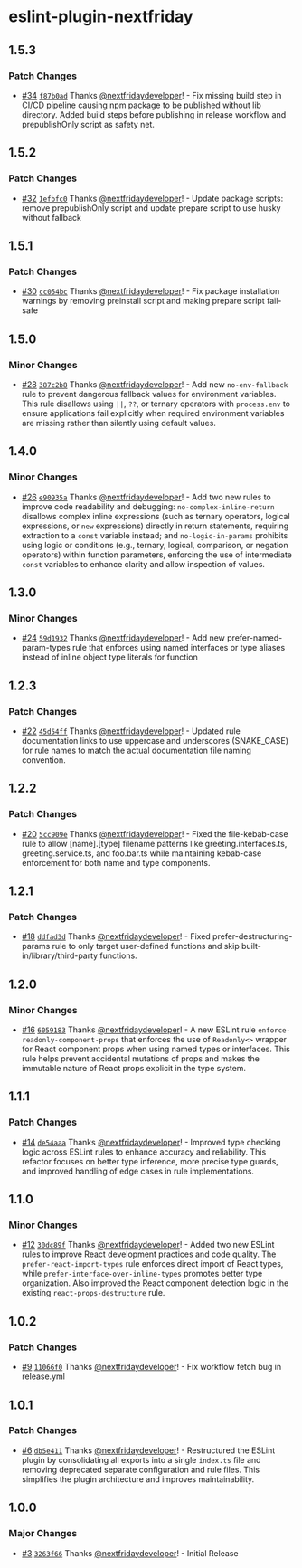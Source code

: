 # eslint-plugin-nextfriday

## 1.5.3

### Patch Changes

- [#34](https://github.com/next-friday/eslint-plugin-nextfriday/pull/34) [`f87b0ad`](https://github.com/next-friday/eslint-plugin-nextfriday/commit/f87b0ad3836f10f3e34b9f1cb751fe4101d04ef8) Thanks [@nextfridaydeveloper](https://github.com/nextfridaydeveloper)! - Fix missing build step in CI/CD pipeline causing npm package to be published without lib directory. Added build steps before publishing in release workflow and prepublishOnly script as safety net.

## 1.5.2

### Patch Changes

- [#32](https://github.com/next-friday/eslint-plugin-nextfriday/pull/32) [`1efbfc0`](https://github.com/next-friday/eslint-plugin-nextfriday/commit/1efbfc05590ed21ee786a5e03f89ff6bcb38fe69) Thanks [@nextfridaydeveloper](https://github.com/nextfridaydeveloper)! - Update package scripts: remove prepublishOnly script and update prepare script to use husky without fallback

## 1.5.1

### Patch Changes

- [#30](https://github.com/next-friday/eslint-plugin-nextfriday/pull/30) [`cc054bc`](https://github.com/next-friday/eslint-plugin-nextfriday/commit/cc054bc46b902af77e747b72b09eb56854ea9630) Thanks [@nextfridaydeveloper](https://github.com/nextfridaydeveloper)! - Fix package installation warnings by removing preinstall script and making prepare script fail-safe

## 1.5.0

### Minor Changes

- [#28](https://github.com/next-friday/eslint-plugin-nextfriday/pull/28) [`387c2b8`](https://github.com/next-friday/eslint-plugin-nextfriday/commit/387c2b8a6d0e4668daa035ab3bc3ad2f41e5d8f3) Thanks [@nextfridaydeveloper](https://github.com/nextfridaydeveloper)! - Add new `no-env-fallback` rule to prevent dangerous fallback values for environment variables. This rule disallows using `||`, `??`, or ternary operators with `process.env` to ensure applications fail explicitly when required environment variables are missing rather than silently using default values.

## 1.4.0

### Minor Changes

- [#26](https://github.com/next-friday/eslint-plugin-nextfriday/pull/26) [`e90935a`](https://github.com/next-friday/eslint-plugin-nextfriday/commit/e90935a56129ff84efc9df5de3f43e8e4a61af16) Thanks [@nextfridaydeveloper](https://github.com/nextfridaydeveloper)! - Add two new rules to improve code readability and debugging: `no-complex-inline-return` disallows complex inline expressions (such as ternary operators, logical expressions, or `new` expressions) directly in return statements, requiring extraction to a `const` variable instead; and `no-logic-in-params` prohibits using logic or conditions (e.g., ternary, logical, comparison, or negation operators) within function parameters, enforcing the use of intermediate `const` variables to enhance clarity and allow inspection of values.

## 1.3.0

### Minor Changes

- [#24](https://github.com/next-friday/eslint-plugin-nextfriday/pull/24) [`59d1932`](https://github.com/next-friday/eslint-plugin-nextfriday/commit/59d193258d6ffd19d6fd90515626d826732e30b3) Thanks [@nextfridaydeveloper](https://github.com/nextfridaydeveloper)! - Add new prefer-named-param-types rule that enforces using named interfaces or type aliases instead of inline object type literals for function

## 1.2.3

### Patch Changes

- [#22](https://github.com/next-friday/eslint-plugin-nextfriday/pull/22) [`45d54ff`](https://github.com/next-friday/eslint-plugin-nextfriday/commit/45d54ffb7be27c762fbf57c40752a83a1fb1da32) Thanks [@nextfridaydeveloper](https://github.com/nextfridaydeveloper)! - Updated rule documentation links to use uppercase and underscores (SNAKE_CASE) for rule names to match the actual documentation file naming convention.

## 1.2.2

### Patch Changes

- [#20](https://github.com/next-friday/eslint-plugin-nextfriday/pull/20) [`5cc909e`](https://github.com/next-friday/eslint-plugin-nextfriday/commit/5cc909e2b4cc7f32bafca3c6eaff1a37f4a914e2) Thanks [@nextfridaydeveloper](https://github.com/nextfridaydeveloper)! - Fixed the file-kebab-case rule to allow [name].[type] filename patterns like greeting.interfaces.ts, greeting.service.ts, and foo.bar.ts while maintaining kebab-case enforcement for both name and type components.

## 1.2.1

### Patch Changes

- [#18](https://github.com/next-friday/eslint-plugin-nextfriday/pull/18) [`ddfad3d`](https://github.com/next-friday/eslint-plugin-nextfriday/commit/ddfad3d5a112c429ee084c134517dad8cac01c7c) Thanks [@nextfridaydeveloper](https://github.com/nextfridaydeveloper)! - Fixed prefer-destructuring-params rule to only target user-defined functions and skip built-in/library/third-party functions.

## 1.2.0

### Minor Changes

- [#16](https://github.com/next-friday/eslint-plugin-nextfriday/pull/16) [`6059183`](https://github.com/next-friday/eslint-plugin-nextfriday/commit/60591838ee3bbe9c5f1a497cb571028f973311b6) Thanks [@nextfridaydeveloper](https://github.com/nextfridaydeveloper)! - A new ESLint rule `enforce-readonly-component-props` that enforces the use of `Readonly<>` wrapper for React component props when using named types or interfaces. This rule helps prevent accidental mutations of props and makes the immutable nature of React props explicit in the type system.

## 1.1.1

### Patch Changes

- [#14](https://github.com/next-friday/eslint-plugin-nextfriday/pull/14) [`de54aaa`](https://github.com/next-friday/eslint-plugin-nextfriday/commit/de54aaa42833ada9d847fe3885ab98b82e0590e9) Thanks [@nextfridaydeveloper](https://github.com/nextfridaydeveloper)! - Improved type checking logic across ESLint rules to enhance accuracy and reliability. This refactor focuses on better type inference, more precise type guards, and improved handling of edge cases in rule implementations.

## 1.1.0

### Minor Changes

- [#12](https://github.com/next-friday/eslint-plugin-nextfriday/pull/12) [`30dc89f`](https://github.com/next-friday/eslint-plugin-nextfriday/commit/30dc89f3c4d11c9cb320b8c3dfa370b7caff9ddc) Thanks [@nextfridaydeveloper](https://github.com/nextfridaydeveloper)! - Added two new ESLint rules to improve React development practices and code quality. The `prefer-react-import-types` rule enforces direct import of React types, while `prefer-interface-over-inline-types` promotes better type organization. Also improved the React component detection logic in the existing `react-props-destructure` rule.

## 1.0.2

### Patch Changes

- [#9](https://github.com/next-friday/eslint-plugin-nextfriday/pull/9) [`11066f0`](https://github.com/next-friday/eslint-plugin-nextfriday/commit/11066f030e8b510e415e9d5eb8fb95d1d2200354) Thanks [@nextfridaydeveloper](https://github.com/nextfridaydeveloper)! - Fix workflow fetch bug in release.yml

## 1.0.1

### Patch Changes

- [#6](https://github.com/next-friday/eslint-plugin-nextfriday/pull/6) [`db5e411`](https://github.com/next-friday/eslint-plugin-nextfriday/commit/db5e411e110bcdb626ae3176644e4093b120e800) Thanks [@nextfridaydeveloper](https://github.com/nextfridaydeveloper)! - Restructured the ESLint plugin by consolidating all exports into a single `index.ts` file and removing deprecated separate configuration and rule files. This simplifies the plugin architecture and improves maintainability.

## 1.0.0

### Major Changes

- [#3](https://github.com/next-friday/eslint-plugin-nextfriday/pull/3) [`3263f66`](https://github.com/next-friday/eslint-plugin-nextfriday/commit/3263f663678b194263c258275c83a866ddd666a8) Thanks [@nextfridaydeveloper](https://github.com/nextfridaydeveloper)! - Initial Release
